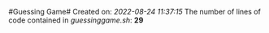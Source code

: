 #Guessing Game#
Created on: *2022-08-24 11:37:15*
The number of lines of code contained in *guessinggame.sh*: **29**
